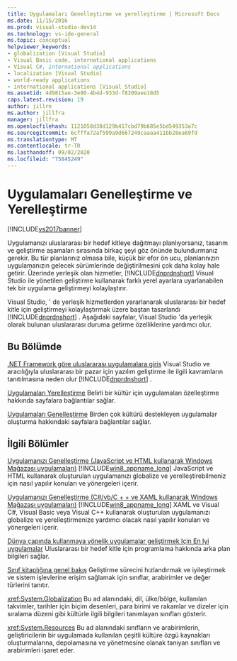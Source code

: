 ```yaml
---
title: Uygulamaları Genelleştirme ve yerelleştirme | Microsoft Docs
ms.date: 11/15/2016
ms.prod: visual-studio-dev14
ms.technology: vs-ide-general
ms.topic: conceptual
helpviewer_keywords:
- globalization [Visual Studio]
- Visual Basic code, international applications
- Visual C#, international applications
- localization [Visual Studio]
- world-ready applications
- international applications [Visual Studio]
ms.assetid: 4d9815ae-3e80-4b4d-933d-f8309aee18d5
caps.latest.revision: 19
author: jillre
ms.author: jillfra
manager: jillfra
ms.openlocfilehash: 1121058d38d129b417cbd79b685e5bd549353a7c
ms.sourcegitcommit: 6cfffa72af599a9d667249caaaa411bb28ea69fd
ms.translationtype: MT
ms.contentlocale: tr-TR
ms.lasthandoff: 09/02/2020
ms.locfileid: "75845249"
---
```

# <a name="globalizing-and-localizing-applications"></a>Uygulamaları Genelleştirme ve Yerelleştirme
[!INCLUDE[vs2017banner](../includes/vs2017banner.md)]

Uygulamanızı uluslararası bir hedef kitleye dağıtmayı planlıyorsanız, tasarım ve geliştirme aşamaları sırasında birkaç şeyi göz önünde bulundurmanız gerekir. Bu tür planlarınız olmasa bile, küçük bir efor ön ucu, planlarınızın uygulamanızın gelecek sürümlerinde değiştirilmesini çok daha kolay hale getirir. Üzerinde yerleşik olan hizmetler, [!INCLUDE[dnprdnshort](../includes/dnprdnshort-md.md)] Visual Studio ile yönetilen geliştirme kullanarak farklı yerel ayarlara uyarlanabilen tek bir uygulama geliştirmeyi kolaylaştırır.

 Visual Studio, ' de yerleşik hizmetlerden yararlanarak uluslararası bir hedef kitle için geliştirmeyi kolaylaştırmak üzere baştan tasarlandı [!INCLUDE[dnprdnshort](../includes/dnprdnshort-md.md)] . Aşağıdaki sayfalar, Visual Studio 'da yerleşik olarak bulunan uluslararası duruma getirme özelliklerine yardımcı olur.

## <a name="in-this-section"></a>Bu Bölümde
 [.NET Framework göre uluslararası uygulamalara giriş](../ide/introduction-to-international-applications-based-on-the-dotnet-framework.md) Visual Studio ve aracılığıyla uluslararası bir pazar için yazılım geliştirme ile ilgili kavramların tanıtılmasına neden olur [!INCLUDE[dnprdnshort](../includes/dnprdnshort-md.md)] .

 [Uygulamaları Yerelleştirme](../ide/localizing-applications.md) Belirli bir kültür için uygulamaları özelleştirme hakkında sayfalara bağlantılar sağlar.

 [Uygulamaları Genelleştirme](../ide/globalizing-applications.md) Birden çok kültürü destekleyen uygulamalar oluşturma hakkındaki sayfalara bağlantılar sağlar.

## <a name="related-sections"></a>İlgili Bölümler
 [Uygulamanızı Genelleştirme (JavaScript ve HTML kullanarak Windows Mağazası uygulamaları)](https://msdn.microsoft.com/library/windows/apps/hh465006.aspx) [!INCLUDE[win8_appname_long](../includes/win8-appname-long-md.md)] JavaScript ve HTML kullanarak oluşturulan uygulamanızı globalize ve yerelleştirebilmeniz için nasıl yapılır konuları ve yönergeleri içerir.

 [Uygulamanızı Genelleştirme (C#/vb/C + + ve XAML kullanarak Windows Mağazası uygulamaları)](https://msdn.microsoft.com/library/windows/apps/xaml/Hh965328(v=win.10).aspx) [!INCLUDE[win8_appname_long](../includes/win8-appname-long-md.md)] XAML ve Visual C#, Visual Basic veya Visual C++ kullanarak oluşturulan uygulamanızı globalize ve yerelleştirmenize yardımcı olacak nasıl yapılır konuları ve yönergeleri içerir.

 [Dünya çapında kullanmaya yönelik uygulamalar geliştirmek Için En Iyi uygulamalar](https://msdn.microsoft.com/library/f08169c7-aad8-4ec3-9a21-9ebd3b89986c) Uluslararası bir hedef kitle için programlama hakkında arka plan bilgileri sağlar.

 [Sınıf kitaplığına genel bakış](https://msdn.microsoft.com/library/7e4c5921-955d-4b06-8709-101873acf157) Geliştirme sürecini hızlandırmak ve iyileştirmek ve sistem işlevlerine erişim sağlamak için sınıflar, arabirimler ve değer türlerini tanıtır.

 <xref:System.Globalization> Bu ad alanındaki, dil, ülke/bölge, kullanılan takvimler, tarihler için biçim desenleri, para birimi ve rakamlar ve dizeler için sıralama düzeni gibi kültürle ilgili bilgileri tanımlayan sınıfları gösterir.

 <xref:System.Resources> Bu ad alanındaki sınıfların ve arabirimlerin, geliştiricilerin bir uygulamada kullanılan çeşitli kültüre özgü kaynakları oluşturmalarına, depolamasına ve yönetmesine olanak tanıyan sınıfları ve arabirimleri işaret eder.
